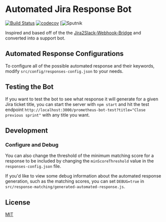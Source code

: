 # Automated Jira Response Bot

[![Build Status](https://travis-ci.org/SxMShaDoW/jira2slack-webhook-bridge.svg?branch=master)](https://travis-ci.org/SxMShaDoW/jira2slack-webhook-bridge) [![codecov](https://codecov.io/gh/SxMShaDoW/jira2slack-webhook-bridge/branch/master/graph/badge.svg)](https://codecov.io/gh/SxMShaDoW/jira2slack-webhook-bridge)
 [![Sputnik](tbd)

Inspired and based off of the the [Jira2Slack-Webhook-Bridge](https://github.com/sebflipper/jira2slack-webhook-bridge) and converted into a support bot.

## Automated Response Configurations

To configure all of the possible automated response and their keywords, modify `src/config/responses-config.json` to your needs.

## Testing the Bot
If you want to test the bot to see what response it will generate for a given Jira ticket title, you can start the server with `npm start` and hit
the test endpoint `http://localhost:3000/prometheus-bot-test?title="Close previous sprint"` with any title you want.

## Development 
### Configure and Debug
You can also change the threshold of the minimum matching score for a response to be included by changing the `minScoreThreshold` value in the `responses-config.json` file.

If you'd like to view some debug information about the automated response generation, such as the matching scores, you can set `DEBUG=true` in `src/response-matching/generated-automated-response.js`.


## License
[MIT](https://github.com/SxMShaDoW/jira2slack-webhook-bridge/blob/master/LICENSE)
